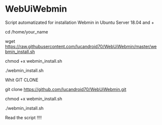 # WebUiWebmin
Script automatizated for installation Webmin in Ubuntu Server 18.04 and +

cd /home/your_name

wget https://raw.githubusercontent.com/lucandroid70/WebUiWebmin/master/webmin_install.sh

chmod +x webmin_install.sh

./webmin_install.sh

Whit GIT CLONE

git clone https://github.com/lucandroid70/WebUiWebmin.git

chmod +x webmin_install.sh

./webmin_install.sh

Read the script !!!!

